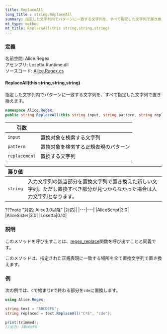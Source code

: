 ```yaml
---
title: ReplaceAll
long_title : string.ReplaceAll
summary: 指定した文字列内でパターンに一致する文字列を、すべて指定した文字列で置き換えます。
mt_type: method
mt_title: ReplaceAll(this string,string,string)
---
```


### 定義
名前空間: Alice.Regex<br/>
アセンブリ: Losetta.Runtime.dll<br/>
ソースコード: [Alice.Regex.cs](https://github.com/WSOFT-Project/Losetta/blob/master/Losetta.Runtime/Alice.Regex.cs)

#### ReplaceAll(this string,string,string)

指定した文字列内でパターンに一致する文字列を、すべて指定した文字列で置き換えます。

```cs title="AliceScript"
namespace Alice.Regex;
public string ReplaceAll(this string input, string pattern, string replacement);
```

|引数| |
|-|-|
|`input`|置換対象を検索する文字列|
|`pattern`|置換対象を検索する正規表現のパターン|
|`replacement`|置換する文字列|

|戻り値| |
|-|-|
|`string`|入力文字列の該当部分を置換文字列で置き換えた新しい文字列。ただし置換すべき部分が見つからなかった場合は入力文字列となります。|

???note "対応: Alice3.0以降"
    |対応||
    |---|---|
    |AliceScript|3.0|
    |AliceSister|3.0|
    |Losetta|0.10|

### 説明
このメソッドを呼び出すことは、[regex_replace](./regex_replace.md)関数を呼び出すことと同義です。

このメソッドは、指定された正規表現に一致する場所を全て置換文字列で置き換えます。

### 例
次の例では、`C`で始まり`E`で終わる部分を`cde`に置換します。

```cs title="AliceScript"
using Alice.Regex;

string text = "ABCDEFG";
string replaced = text.ReplaceAll("C*E", "cde");

print(trimmed);
//出力: ABcdeFG
```